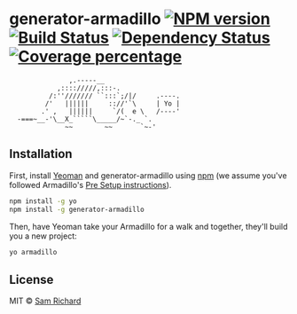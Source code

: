 # generator-armadillo [![NPM version][npm-image]][npm-url] [![Build Status][travis-image]][travis-url] [![Dependency Status][daviddm-image]][daviddm-url] [![Coverage percentage][coveralls-image]][coveralls-url]

```
               ,.-----__
            ,:::://///,:::-.
          /:''/////// ``:::`;/|/     .----.
         /'   ||||||     :://'`\     | Yo |
        .' ,   ||||||     `/(  e \   /----'
  -===~__-'\__X_`````\_____/~`-._ `.
              ~~        ~~       `~-'
```

## Installation

First, install [Yeoman](http://yeoman.io) and generator-armadillo using [npm](https://www.npmjs.com/) (we assume you've followed Armadillo's [Pre Setup instructions](https://github.com/Snugug/gulp-armadillo/wiki/Developing-with-the-Armadillo#pre-setup)).

```bash
npm install -g yo
npm install -g generator-armadillo
```

Then, have Yeoman take your Armadillo for a walk and together, they'll build you a new project:

```bash
yo armadillo
```

## License

MIT © [Sam Richard](https://snugug.com/)

[npm-image]: https://badge.fury.io/js/generator-armadillo.svg
[npm-url]: https://npmjs.org/package/generator-armadillo
[travis-image]: https://travis-ci.org/snugug/generator-armadillo.svg?branch=master
[travis-url]: https://travis-ci.org/snugug/generator-armadillo
[daviddm-image]: https://david-dm.org/snugug/generator-armadillo.svg?theme=shields.io
[daviddm-url]: https://david-dm.org/snugug/generator-armadillo
[coveralls-image]: https://coveralls.io/repos/snugug/generator-armadillo/badge.svg
[coveralls-url]: https://coveralls.io/r/snugug/generator-armadillo
